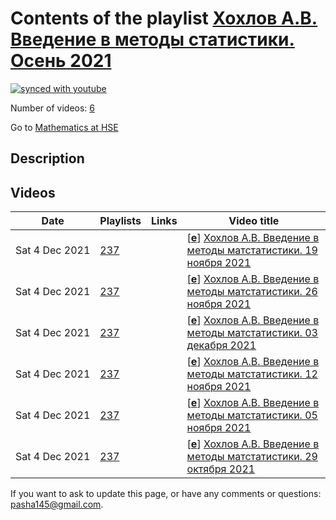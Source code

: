 # Contents of the playlist [Хохлов А.В. Введение в методы статистики. Осень 2021](https://www.youtube.com/playlist?list=PLq3E5oubNNoBPPsljgepO3DL6G04ikIXD)

[![synced with youtube](https://img.shields.io/github/last-commit/mathphysschool/mathphysschool.github.io/autoupdate1?label=synced%20with%20youtube)](https://github.com/mathphysschool/mathphysschool.github.io/commits/autoupdate1)

Number of videos: [6](#videos)

Go to [Mathematics at HSE](../README.md)

## Description



## Videos

|Date|Playlists|Links|Video title|
|---|---|---|---|
| Sat&nbsp;4&nbsp;Dec&nbsp;2021 | [237](../playlists/237 "Хохлов А.В. Введение в методы статистики. Осень 2021") |  | [[**e**](https://studio.youtube.com/video/-3nArVXQtYk/edit "Edit")] [Хохлов А.В. Введение в методы матстатистики. 19 ноября 2021](https://www.youtube.com/watch?v=-3nArVXQtYk&list=PLq3E5oubNNoBPPsljgepO3DL6G04ikIXD) |
| Sat&nbsp;4&nbsp;Dec&nbsp;2021 | [237](../playlists/237 "Хохлов А.В. Введение в методы статистики. Осень 2021") |  | [[**e**](https://studio.youtube.com/video/R6A-6GkaKMk/edit "Edit")] [Хохлов А.В. Введение в методы матстатистики. 26 ноября 2021](https://www.youtube.com/watch?v=R6A-6GkaKMk&list=PLq3E5oubNNoBPPsljgepO3DL6G04ikIXD) |
| Sat&nbsp;4&nbsp;Dec&nbsp;2021 | [237](../playlists/237 "Хохлов А.В. Введение в методы статистики. Осень 2021") |  | [[**e**](https://studio.youtube.com/video/BgSCqHuxmDg/edit "Edit")] [Хохлов А.В. Введение в методы матстатистики. 03 декабря 2021](https://www.youtube.com/watch?v=BgSCqHuxmDg&list=PLq3E5oubNNoBPPsljgepO3DL6G04ikIXD) |
| Sat&nbsp;4&nbsp;Dec&nbsp;2021 | [237](../playlists/237 "Хохлов А.В. Введение в методы статистики. Осень 2021") |  | [[**e**](https://studio.youtube.com/video/HxkvWfd0LXc/edit "Edit")] [Хохлов А.В. Введение в методы матстатистики. 12 ноября 2021](https://www.youtube.com/watch?v=HxkvWfd0LXc&list=PLq3E5oubNNoBPPsljgepO3DL6G04ikIXD) |
| Sat&nbsp;4&nbsp;Dec&nbsp;2021 | [237](../playlists/237 "Хохлов А.В. Введение в методы статистики. Осень 2021") |  | [[**e**](https://studio.youtube.com/video/RrDanFJFayk/edit "Edit")] [Хохлов А.В. Введение в методы матстатистики. 05 ноября 2021](https://www.youtube.com/watch?v=RrDanFJFayk&list=PLq3E5oubNNoBPPsljgepO3DL6G04ikIXD) |
| Sat&nbsp;4&nbsp;Dec&nbsp;2021 | [237](../playlists/237 "Хохлов А.В. Введение в методы статистики. Осень 2021") |  | [[**e**](https://studio.youtube.com/video/VCEjR9RrFDg/edit "Edit")] [Хохлов А.В. Введение в методы матстатистики. 29 октября 2021](https://www.youtube.com/watch?v=VCEjR9RrFDg&list=PLq3E5oubNNoBPPsljgepO3DL6G04ikIXD) |


 If you want to ask to update this page, or have any comments or questions: <pasha145@gmail.com>.
